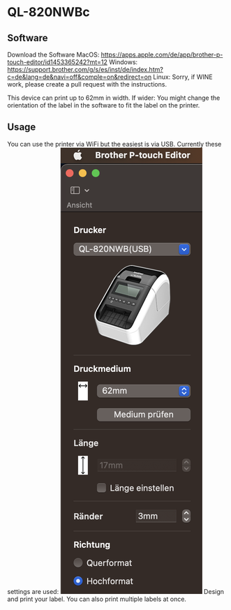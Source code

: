 # QL-820NWBc

## Software
Download the Software
MacOS: https://apps.apple.com/de/app/brother-p-touch-editor/id1453365242?mt=12
Windows: https://support.brother.com/g/s/es/inst/de/index.htm?c=de&lang=de&navi=off&comple=on&redirect=on
Linux: Sorry, if WINE work, please create a pull request with the instructions.

This device can print up to 62mm in width. If wider: You might change the orientation of the label in the software to fit the label on the printer.

## Usage
You can use the printer via WiFi but the easiest is via USB.
Currently these settings are used:
![](../Label_Printer/img/settings.png)
Design and print your label. You can also print multiple labels at once.
